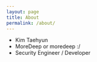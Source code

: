 ```yaml
---
layout: page
title: About
permalink: /about/
---
```


   
     
- Kim Taehyun 
- MoreDeep or moredeep  :/
- Security Engineer / Developer  

[jekyll-paper]: https://github.com/ghosind/Jekyll-Paper
[jekyll-paper-issues]: https://github.com/ghosind/Jekyll-Paper/issues
